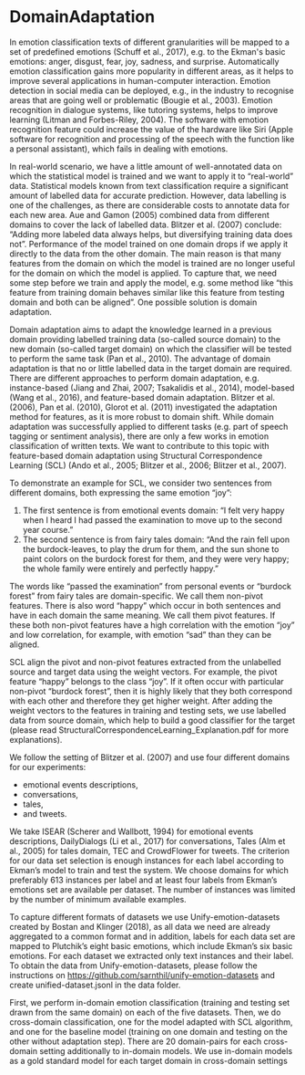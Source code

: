 # DomainAdaptation
In emotion classification texts of different granularities will be mapped to a set of predefined emotions (Schuff et al., 2017), e.g. to the Ekman's basic emotions: anger, disgust, fear, joy, sadness, and surprise. 
Automatically emotion classification gains more popularity in different areas, as it helps to improve several applications in human-computer interaction.
Emotion detection in social media can be deployed, e.g., in the industry to recognise areas that are going well or problematic (Bougie et al., 2003). 
Emotion recognition in dialogue systems, like tutoring systems, helps to improve learning (Litman and Forbes-Riley, 2004).
The software with emotion recognition feature could increase the value of the hardware like Siri (Apple software for recognition and processing of the speech with the function like a personal assistant), which fails in dealing with emotions.

In real-world scenario, we have a little amount of well-annotated data on which the statistical model is trained and we want to apply it to “real-world” data.
Statistical models known from text classification require a significant amount of labelled data for accurate prediction.
However, data labelling is one of the challenges, as there are considerable costs to annotate data for each new area.
Aue and Gamon (2005) combined data from different domains to cover the lack of labelled data. 
Blitzer et al. (2007) conclude: “Adding more labeled data always helps, but diversifying training data does not”.
Performance of the model trained on one domain drops if we apply it directly to the data from the other domain. 
The main reason is that many features from the domain on which the model is trained are no longer useful for the domain on which the model is applied. 
To capture that, we need some step before we train and apply the model, e.g. some method like “this feature from training domain behaves similar like this feature from testing domain and both can be aligned”. 
One possible solution is domain adaptation. 

Domain adaptation aims to adapt the knowledge learned in a previous domain providing labelled training data (so-called source domain) to the new domain (so-called target domain) on which the classifier will be tested to perform the same task (Pan et al., 2010). 
The advantage of domain adaptation is that no or little labelled data in the target domain are required. 
There are different approaches to perform domain adaptation, e.g. instance-based (Jiang and Zhai, 2007; Tsakalidis et al., 2014), model-based (Wang et al., 2016), and feature-based domain adaptation. 
Blitzer et al. (2006), Pan et al. (2010), Glorot et al. (2011) investigated the adaptation method for features, as it is more robust to domain shift.
While domain adaptation was successfully applied to different tasks (e.g. part of speech tagging or sentiment analysis), there are only a few works in emotion classification of written texts. 
We want to contribute to this topic with feature-based domain adaptation using Structural Correspondence Learning (SCL) (Ando et al., 2005; Blitzer et al., 2006; Blitzer et al., 2007).

To demonstrate an example for SCL, we consider two sentences from different domains, both expressing the same emotion “joy”:
1. The first sentence is from emotional events domain: 
“I felt very happy when I heard I had passed the examination to move up to the second year course.” 
2. The second sentence is from fairy tales domain: 
“And the rain fell upon the burdock-leaves, to play the drum for them, and the sun shone to paint colors on the burdock forest for them, and they were very happy; the whole family were entirely and perfectly happy.”

The words like “passed the examination” from personal events or “burdock forest” from fairy tales are domain-specific. 
We call them non-pivot features. There is also word “happy” which occur in both sentences and have in each domain the same meaning. We call them pivot features. If these both non-pivot features have a high correlation with the emotion “joy” and low correlation, for example, with emotion “sad” than they can be aligned.

SCL align the pivot and non-pivot features extracted from the unlabelled source and target data using the weight vectors. 
For example, the pivot feature “happy” belongs to the class “joy”. If it often occur with particular non-pivot “burdock forest”, then it is highly likely that they both correspond with each other and therefore they get higher weight. 
After adding the weight vectors to the features in training and testing sets, we use labelled data from source domain, which help to build a good classifier for the target (please read StructuralCorrespondenceLearning_Explanation.pdf for more explanations).

We follow the setting of Blitzer et al. (2007) and use four different domains for our experiments: 
- emotional events descriptions, 
- conversations, 
- tales, 
- and tweets. 

We take ISEAR (Scherer and Wallbott, 1994) for emotional events descriptions, DailyDialogs (Li et al., 2017) for conversations, Tales (Alm et al., 2005) for tales domain, TEC and CrowdFlower for tweets.
The criterion for our data set selection is enough instances for each label according to Ekman’s model to train and test the system. We choose domains for which preferably 613 instances per label and at least four labels from Ekman’s emotions set are available per dataset. The number of instances was limited by the number of minimum available examples. 

To capture different formats of datasets we use Unify-emotion-datasets created by Bostan and Klinger (2018), as all data we need are already aggregated to a common format and in addition, labels for each data set are mapped to Plutchik’s eight basic emotions, which include Ekman’s six basic emotions. For each dataset we extracted only text instances and their label.
To obtain the data from Unify-emotion-datasets, please follow the instructions on https://github.com/sarnthil/unify-emotion-datasets and create unified-dataset.jsonl in the data folder.


First, we perform in-domain emotion classification (training and testing set drawn from the same domain) on each of the five datasets. 
Then, we do cross-domain classification, one for the model adapted with SCL algorithm, and one for the baseline model (training on one domain and testing on the other without adaptation step). 
There are 20 domain-pairs for each cross-domain setting additionally to in-domain models. 
We use in-domain models as a gold standard model for each target domain in cross-domain settings
